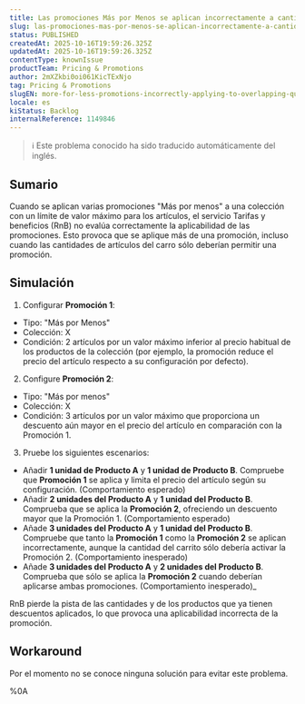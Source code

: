 ```yaml
---
title: Las promociones Más por Menos se aplican incorrectamente a cantidades solapadas
slug: las-promociones-mas-por-menos-se-aplican-incorrectamente-a-cantidades-solapadas
status: PUBLISHED
createdAt: 2025-10-16T19:59:26.325Z
updatedAt: 2025-10-16T19:59:26.325Z
contentType: knownIssue
productTeam: Pricing & Promotions
author: 2mXZkbi0oi061KicTExNjo
tag: Pricing & Promotions
slugEN: more-for-less-promotions-incorrectly-applying-to-overlapping-quantities
locale: es
kiStatus: Backlog
internalReference: 1149846
---
```


>ℹ️ Este problema conocido ha sido traducido automáticamente del inglés.

## Sumario


Cuando se aplican varias promociones "Más por menos" a una colección con un límite de valor máximo para los artículos, el servicio Tarifas y beneficios (RnB) no evalúa correctamente la aplicabilidad de las promociones. Esto provoca que se aplique más de una promoción, incluso cuando las cantidades de artículos del carro sólo deberían permitir una promoción.

## Simulación



1. Configurar **Promoción 1**:
  - Tipo: "Más por Menos"
  - Colección: X
  - Condición: 2 artículos por un valor máximo inferior al precio habitual de los productos de la colección (por ejemplo, la promoción reduce el precio del artículo respecto a su configuración por defecto).
2. Configure **Promoción 2**:
  - Tipo: "Más por menos"
  - Colección: X
  - Condición: 3 artículos por un valor máximo que proporciona un descuento aún mayor en el precio del artículo en comparación con la Promoción 1.
3. Pruebe los siguientes escenarios:
  - Añadir **1 unidad de Producto A** y **1 unidad de Producto B**. Compruebe que **Promoción 1** se aplica y limita el precio del artículo según su configuración. (Comportamiento esperado)
  - Añadir **2 unidades del Producto A** y **1 unidad del Producto B**. Comprueba que se aplica la **Promoción 2**, ofreciendo un descuento mayor que la Promoción 1. (Comportamiento esperado)
  - Añade **3 unidades del Producto A** y **1 unidad del Producto B**. Compruebe que tanto la **Promoción 1** como la **Promoción 2** se aplican incorrectamente, aunque la cantidad del carrito sólo debería activar la Promoción 2. (Comportamiento inesperado)
  - Añade **3 unidades del Producto A** y **2 unidades del Producto B**. Comprueba que sólo se aplica la **Promoción 2** cuando deberían aplicarse ambas promociones. (Comportamiento inesperado)_

RnB pierde la pista de las cantidades y de los productos que ya tienen descuentos aplicados, lo que provoca una aplicabilidad incorrecta de la promoción.

## Workaround


Por el momento no se conoce ninguna solución para evitar este problema.



%0A